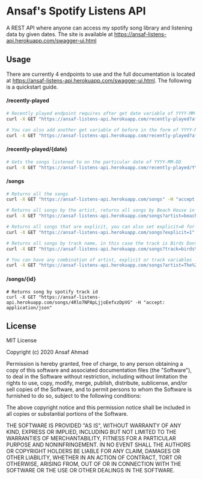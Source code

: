 # Ansaf's Spotify Listens API

A REST API where anyone can access my spotify song library and listening data by given dates.
The site is available at 
<a href="https://ansaf-listens-api.herokuapp.com/swagger-ui.html">https://ansaf-listens-api.herokuapp.com/swagger-ui.html</a>

## Usage
There are currently 4 endpoints to use and the full documentation is located at <a href="https://ansaf-listens-api.herokuapp.com/swagger-ui.html">https://ansaf-listens-api.herokuapp.com/swagger-ui.html</a>.
The following is a quickstart guide.

#### /recently-played
```bash
# Recently played endpoint requires after get date variable of YYYY-MM-DD
curl -X GET "https://ansaf-listens-api.herokuapp.com/recently-played?after=YYYY-MM-DD" -H "accept: application/json"

# You can also add another get variable of before in the form of YYYY-MM-DD to get songs listened in between the before and after dates
curl -X GET "https://ansaf-listens-api.herokuapp.com/recently-played?after=YYYY-MM-DD&before=YYYY-MM-DD" -H "accept: application/json"
```

#### /recently-played/{date}
```bash
# Gets the songs listened to on the particular date of YYYY-MM-DD
curl -X GET "https://ansaf-listens-api.herokuapp.com/recently-played/YYYY-MM-DD" -H "accept: application/json"
```

#### /songs
```bash
# Returns all the songs
curl -X GET "https://ansaf-listens-api.herokuapp.com/songs" -H "accept: application/json"

# Returns all songs by the artist, returns all songs by Beach House in this case
curl -X GET "https://ansaf-listens-api.herokuapp.com/songs?artist=beach%20house" -H "accept: application/json"

# Returns all songs that are explicit, you can also set explicit=0 for non explicit songs only
curl -X GET "https://ansaf-listens-api.herokuapp.com/songs?explicit=1" -H "accept: application/json"

# Returns all songs by track name, in this case the track is Birds Dont Sing
curl -X GET "https://ansaf-listens-api.herokuapp.com/songs?track=birds%20dont%20sing" -H "accept: application/json"

# You can have any combination of artist, explicit or track variables
curl -X GET "https://ansaf-listens-api.herokuapp.com/songs?artist=The%20weeknd&explicit=1&track=wicked%20games" -H "accept: application/json"

```

#### /songs/{id}
```
# Returns song by spotify track id
curl -X GET "https://ansaf-listens-api.herokuapp.com/songs/4Rlo7NPApLjjoEefxzDpVG" -H "accept: application/json"
```

## License 
MIT License

Copyright (c) 2020 Ansaf Ahmad

Permission is hereby granted, free of charge, to any person obtaining a copy of this software and associated documentation files (the "Software"), to deal in the Software without restriction, including without limitation the rights to use, copy, modify, merge, publish, distribute, sublicense, and/or sell copies of the Software, and to permit persons to whom the Software is furnished to do so, subject to the following conditions:

The above copyright notice and this permission notice shall be included in all copies or substantial portions of the Software.

THE SOFTWARE IS PROVIDED "AS IS", WITHOUT WARRANTY OF ANY KIND, EXPRESS OR IMPLIED, INCLUDING BUT NOT LIMITED TO THE WARRANTIES OF MERCHANTABILITY, FITNESS FOR A PARTICULAR PURPOSE AND NONINFRINGEMENT. IN NO EVENT SHALL THE AUTHORS OR COPYRIGHT HOLDERS BE LIABLE FOR ANY CLAIM, DAMAGES OR OTHER LIABILITY, WHETHER IN AN ACTION OF CONTRACT, TORT OR OTHERWISE, ARISING FROM, OUT OF OR IN CONNECTION WITH THE SOFTWARE OR THE USE OR OTHER DEALINGS IN THE SOFTWARE.